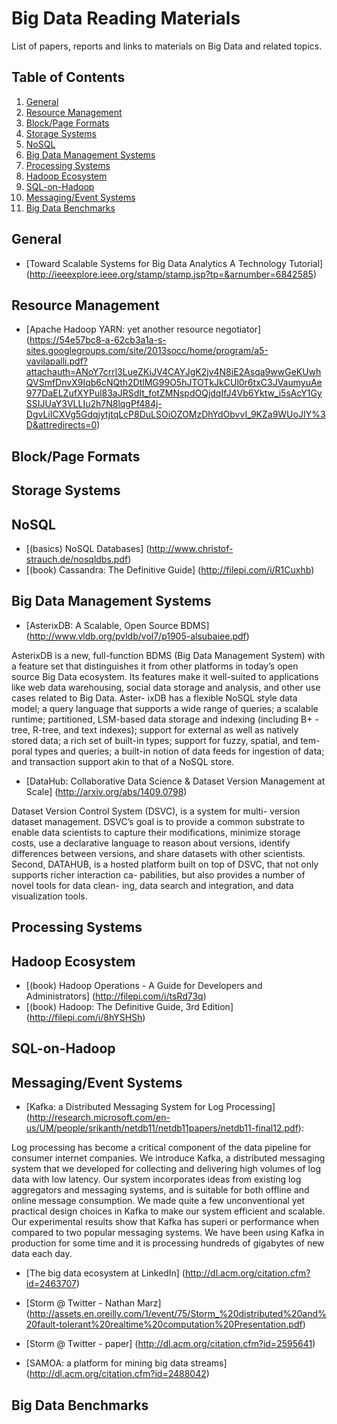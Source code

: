 Big Data Reading Materials
==============

List of papers, reports and links to materials on Big Data and related topics.

## <a name='TOC'>Table of Contents</a>

  1. [General](#general)
  2. [Resource Management](#resource-management)
  3. [Block/Page Formats](#page-formats)
  4. [Storage Systems](#storage-systems)
  5. [NoSQL](#nosql)
  6. [Big Data Management Systems](#big-data-man-sys)
  7. [Processing Systems](#processing-systems)
  8. [Hadoop Ecosystem](#hadoop-ecosys)
  9. [SQL-on-Hadoop](#sql-on-hadoop)
  10. [Messaging/Event Systems](#messaging-systems)
  11. [Big Data Benchmarks](#benchmarking)

## <a name='general'> General

* [Toward Scalable Systems for Big Data Analytics A Technology Tutorial] (http://ieeexplore.ieee.org/stamp/stamp.jsp?tp=&arnumber=6842585)

## <a name='resource-management'> Resource Management

* [Apache Hadoop YARN: yet another resource negotiator] (https://54e57bc8-a-62cb3a1a-s-sites.googlegroups.com/site/2013socc/home/program/a5-vavilapalli.pdf?attachauth=ANoY7crrl3LueZKiJV4CAYJgK2jv4N8iE2Asqa9wwGeKUwhQVSmfDnvX9Iqb6cNQth2DtlMG99O5hJTOTkJkCUl0r6txC3JVaumyuAe977DaELZufXYPul83aJRSdIt_fotZMNspdOQjdqIfJ4Vb6Yktw_i5sAcY1GySSIJUaY3VLLIu2h7N8lqgPf484j-DgvLiICXVg5GdqjytjtqLcP8DuLSOiOZOMzDhYdObvvI_9KZa9WUoJIY%3D&attredirects=0)

## <a name='page-formats'> Block/Page Formats

## <a name='storage-systems'> Storage Systems

## <a name='nosql'> NoSQL

* [(basics) NoSQL Databases] (http://www.christof-strauch.de/nosqldbs.pdf)
* [(book) Cassandra: The Definitive Guide] (http://filepi.com/i/R1Cuxhb)

## <a name='big-data-man-sys'> Big Data Management Systems
* [AsterixDB: A Scalable, Open Source BDMS] (http://www.vldb.org/pvldb/vol7/p1905-alsubaiee.pdf)

AsterixDB is a new, full-function BDMS (Big Data Management
System) with a feature set that distinguishes it from other platforms
in today’s open source Big Data ecosystem. Its features make it
well-suited to applications like web data warehousing, social data
storage and analysis, and other use cases related to Big Data. Aster-
ixDB has a flexible NoSQL style data model; a query language that
supports a wide range of queries; a scalable runtime; partitioned,
LSM-based data storage and indexing (including B+ -tree, R-tree,
and text indexes); support for external as well as natively stored
data; a rich set of built-in types; support for fuzzy, spatial, and tem-
poral types and queries; a built-in notion of data feeds for ingestion
of data; and transaction support akin to that of a NoSQL store.

* [DataHub: Collaborative Data Science & Dataset Version Management at Scale] (http://arxiv.org/abs/1409.0798)

Dataset Version Control System (DSVC), is a system for multi-
version dataset management. DSVC’s goal is to provide a common
substrate to enable data scientists to capture their modifications,
minimize storage costs, use a declarative language to reason about
versions, identify differences between versions, and share datasets
with other scientists. Second, DATAHUB, is a hosted platform
built on top of DSVC, that not only supports richer interaction ca-
pabilities, but also provides a number of novel tools for data clean-
ing, data search and integration, and data visualization tools. 

## <a name='processing-systems'> Processing Systems

## <a name='hadoop-ecosys'> Hadoop Ecosystem

* [(book) Hadoop Operations - A Guide for Developers and Administrators] (http://filepi.com/i/tsRd73q)
* [(book) Hadoop: The Definitive Guide, 3rd Edition] (http://filepi.com/i/8hYSHSh)

## <a name='sql-on-hadoop'> SQL-on-Hadoop

## <a name='messaging-systems'> Messaging/Event Systems

* [Kafka: a Distributed Messaging System for Log Processing] (http://research.microsoft.com/en-us/UM/people/srikanth/netdb11/netdb11papers/netdb11-final12.pdf):

Log processing has become a critical component of the data pipeline for consumer internet companies. We introduce Kafka, a distributed messaging system that we developed for collecting and delivering high volumes of log data with low latency. Our system incorporates ideas from existing log aggregators and messaging systems, and is suitable for both offline and online message consumption. We made quite a few unconventional yet practical design choices in Kafka to make our system efficient and scalable. Our experimental results show that Kafka has superi or performance when compared to two popular messaging systems. We have been using Kafka in production for some time and it is processing hundreds of gigabytes of new data each day.

* [The big data ecosystem at LinkedIn] (http://dl.acm.org/citation.cfm?id=2463707)

* [Storm @ Twitter - Nathan Marz] (http://assets.en.oreilly.com/1/event/75/Storm_%20distributed%20and%20fault-tolerant%20realtime%20computation%20Presentation.pdf) 

* [Storm @ Twitter - paper] (http://dl.acm.org/citation.cfm?id=2595641)

* [SAMOA: a platform for mining big data streams] (http://dl.acm.org/citation.cfm?id=2488042)

## <a name='benchmarking'> Big Data Benchmarks
